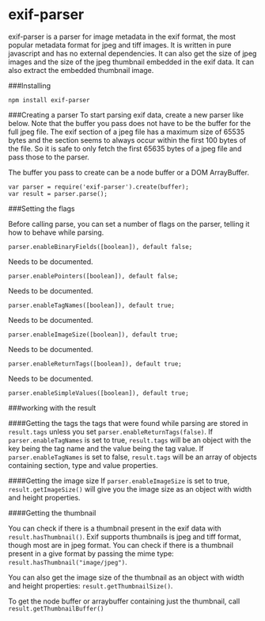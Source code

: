 exif-parser
========
exif-parser is a parser for image metadata in the exif format, the most popular metadata format for jpeg and tiff images. It is written in pure javascript and has no external dependencies. It can also get the size of jpeg images and the size of the jpeg thumbnail embedded in the exif data. It can also extract the embedded thumbnail image.

###Installing

    npm install exif-parser

###Creating a parser
To start parsing exif data, create a new parser like below. Note that the buffer you pass does not have to be the buffer for the full jpeg file. The exif section of a jpeg file has a maximum size of 65535 bytes and the section seems to always occur within the first 100 bytes of the file. So it is safe to only fetch the first 65635 bytes of a jpeg file and pass those to the parser.

The buffer you pass to create can be a node buffer or a DOM ArrayBuffer.

```
var parser = require('exif-parser').create(buffer);
var result = parser.parse();
```

###Setting the flags

Before calling parse, you can set a number of flags on the parser, telling it how to behave while parsing.
    
    parser.enableBinaryFields([boolean]), default false;

Needs to be documented.

    parser.enablePointers([boolean]), default false;

Needs to be documented.

    parser.enableTagNames([boolean]), default true;

Needs to be documented.

    parser.enableImageSize([boolean]), default true;

Needs to be documented.

    parser.enableReturnTags([boolean]), default true;

Needs to be documented.

    parser.enableSimpleValues([boolean]), default true;

###working with the result

####Getting the tags
the tags that were found while parsing are stored in ```result.tags``` unless you set ```parser.enableReturnTags(false)```. If ```parser.enableTagNames``` is set to true, ```result.tags``` will be an object with the key being the tag name and the value being the tag value. If ```parser.enableTagNames``` is set to false, ```result.tags``` will be an array of objects containing section, type and value properties.

####Getting the image size
If ```parser.enableImageSize``` is set to true, ```result.getImageSize()``` will give you the image size as an object with width and height properties.

####Getting the thumbnail

You can check if there is a thumbnail present in the exif data with ```result.hasThumbnail()```. Exif supports thumbnails is jpeg and tiff format, though most are in jpeg format. You can check if there is a thumbnail present in a give format by passing the mime type: ```result.hasThumbnail("image/jpeg")```.

You can also get the image size of the thumbnail as an object with width and height properties: ```result.getThumbnailSize()```.

To get the node buffer or arraybuffer containing just the thumbnail, call ```result.getThumbnailBuffer()```